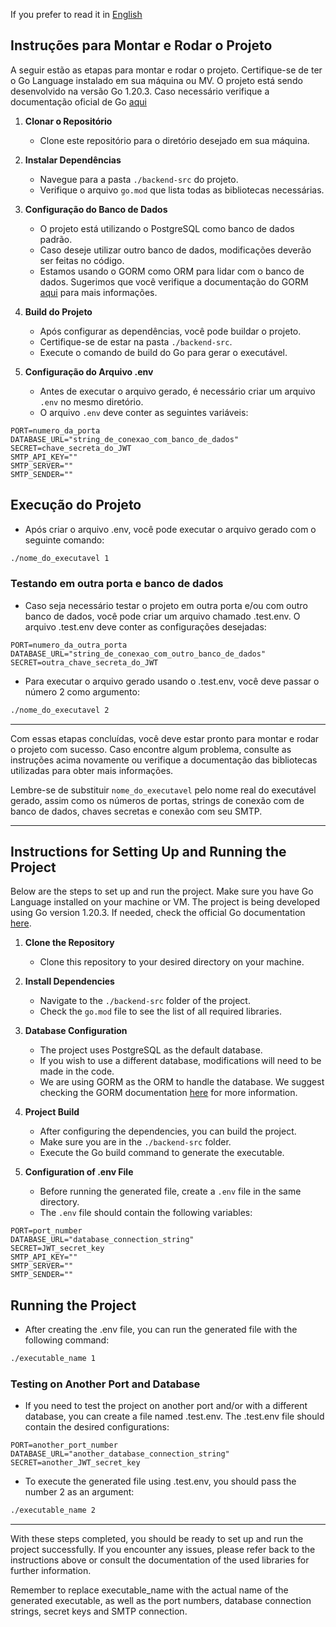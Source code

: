 If you prefer to read it in [English](#instructions-for-setting-up-and-running-the-project)


## Instruções para Montar e Rodar o Projeto

A seguir estão as etapas para montar e rodar o projeto. Certifique-se de ter o Go Language instalado em sua máquina ou MV. O projeto está sendo desenvolvido na versão Go 1.20.3. Caso necessário verifique a documentação oficial de Go [aqui](https://go.dev/)

1. **Clonar o Repositório**
   - Clone este repositório para o diretório desejado em sua máquina.

2. **Instalar Dependências**
   - Navegue para a pasta `./backend-src` do projeto.
   - Verifique o arquivo `go.mod` que lista todas as bibliotecas necessárias.

3. **Configuração do Banco de Dados**
   - O projeto está utilizando o PostgreSQL como banco de dados padrão.
   - Caso deseje utilizar outro banco de dados, modificações deverão ser feitas no código.
   - Estamos usando o GORM como ORM para lidar com o banco de dados. Sugerimos que você verifique a documentação do GORM [aqui](https://gorm.io/docs/index.html) para mais informações.

4. **Build do Projeto**
   - Após configurar as dependências, você pode buildar o projeto.
   - Certifique-se de estar na pasta `./backend-src`.
   - Execute o comando de build do Go para gerar o executável.

5. **Configuração do Arquivo .env**
   - Antes de executar o arquivo gerado, é necessário criar um arquivo `.env` no mesmo diretório.
   - O arquivo `.env` deve conter as seguintes variáveis:

```dotenv
PORT=numero_da_porta
DATABASE_URL="string_de_conexao_com_banco_de_dados"
SECRET=chave_secreta_do_JWT
SMTP_API_KEY=""
SMTP_SERVER=""
SMTP_SENDER=""
```
## Execução do Projeto

- Após criar o arquivo .env, você pode executar o arquivo gerado com o seguinte comando:

```bash
./nome_do_executavel 1
```

### Testando em outra porta e banco de dados

- Caso seja necessário testar o projeto em outra porta e/ou com outro banco de dados, você pode criar um arquivo chamado .test.env.
O arquivo .test.env deve conter as configurações desejadas:

```dotenv
PORT=numero_da_outra_porta
DATABASE_URL="string_de_conexao_com_outro_banco_de_dados"
SECRET=outra_chave_secreta_do_JWT
```

- Para executar o arquivo gerado usando o .test.env, você deve passar o número 2 como argumento:

```bash
./nome_do_executavel 2
```
---
Com essas etapas concluídas, você deve estar pronto para montar e rodar o projeto com sucesso. Caso encontre algum problema, consulte as instruções acima novamente ou verifique a documentação das bibliotecas utilizadas para obter mais informações.

Lembre-se de substituir `nome_do_executavel` pelo nome real do executável gerado, assim como os números de portas, strings de conexão com de banco de dados, chaves secretas e conexão com seu SMTP.

---
## Instructions for Setting Up and Running the Project

Below are the steps to set up and run the project. Make sure you have Go Language installed on your machine or VM. The project is being developed using Go version 1.20.3. If needed, check the official Go documentation [here](https://go.dev/).

1. **Clone the Repository**
   - Clone this repository to your desired directory on your machine.

2. **Install Dependencies**
   - Navigate to the `./backend-src` folder of the project.
   - Check the `go.mod` file to see the list of all required libraries.

3. **Database Configuration**
   - The project uses PostgreSQL as the default database.
   - If you wish to use a different database, modifications will need to be made in the code.
   - We are using GORM as the ORM to handle the database. We suggest checking the GORM documentation [here](https://gorm.io/docs/index.html) for more information.

4. **Project Build**
   - After configuring the dependencies, you can build the project.
   - Make sure you are in the `./backend-src` folder.
   - Execute the Go build command to generate the executable.

5. **Configuration of .env File**
   - Before running the generated file, create a `.env` file in the same directory.
   - The `.env` file should contain the following variables:

```dotenv
PORT=port_number
DATABASE_URL="database_connection_string"
SECRET=JWT_secret_key
SMTP_API_KEY=""
SMTP_SERVER=""
SMTP_SENDER=""
```
## Running the Project

- After creating the .env file, you can run the generated file with the following command:

```bash
./executable_name 1
```

### Testing on Another Port and Database

- If you need to test the project on another port and/or with a different database, you can create a file named .test.env.
The .test.env file should contain the desired configurations:

```dotenv
PORT=another_port_number
DATABASE_URL="another_database_connection_string"
SECRET=another_JWT_secret_key
```
- To execute the generated file using .test.env, you should pass the number 2 as an argument:

```bash
./executable_name 2
```

---
With these steps completed, you should be ready to set up and run the project successfully. If you encounter any issues, please refer back to the instructions above or consult the documentation of the used libraries for further information.

Remember to replace executable_name with the actual name of the generated executable, as well as the port numbers, database connection strings, secret keys and SMTP connection.